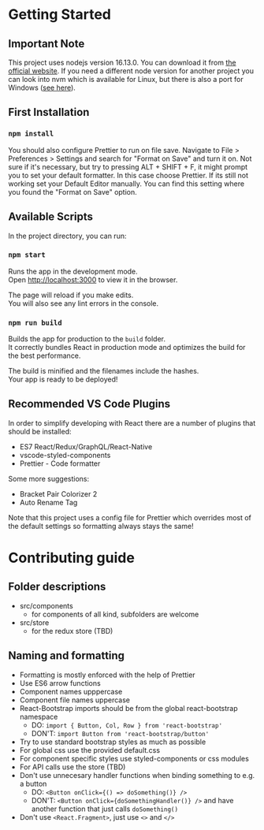 # Getting Started

## Important Note

This project uses nodejs version 16.13.0. You can download it from [the official website](https://nodejs.org). If you need a different node version for another project you can look into nvm which is available for Linux, but there is also a port for Windows ([see here](https://github.com/coreybutler/nvm-windows)).

## First Installation

### `npm install`

You should also configure Prettier to run on file save. Navigate to File > Preferences > Settings and search for "Format on Save" and turn it on.
Not sure if it's necessary, but try to pressing ALT + SHIFT + F, it might prompt you to set your default formatter. In this case choose Prettier. If its still not working set your Default Editor manually. You can find this setting where you found the "Format on Save" option.

## Available Scripts

In the project directory, you can run:

### `npm start`

Runs the app in the development mode.\
Open [http://localhost:3000](http://localhost:3000) to view it in the browser.

The page will reload if you make edits.\
You will also see any lint errors in the console.

### `npm run build`

Builds the app for production to the `build` folder.\
It correctly bundles React in production mode and optimizes the build for the best performance.

The build is minified and the filenames include the hashes.\
Your app is ready to be deployed!

## Recommended VS Code Plugins

In order to simplify developing with React there are a number of plugins that should be installed:

* ES7 React/Redux/GraphQL/React-Native
* vscode-styled-components
* Prettier - Code formatter

Some more suggestions:

* Bracket Pair Colorizer 2
* Auto Rename Tag

Note that this project uses a config file for Prettier which overrides most of the default settings so formatting always stays the same!

# Contributing guide
## Folder descriptions
* src/components
  * for components of all kind, subfolders are welcome
* src/store
  * for the redux store (TBD)

## Naming and formatting
* Formatting is mostly enforced with the help of Prettier
* Use ES6 arrow functions
* Component names upppercase
* Component file names uppercase
* React-Bootstrap imports should be from the global react-bootstrap namespace
  * DO: `import { Button, Col, Row } from 'react-bootstrap'`
  * DON'T: `import Button from 'react-bootstrap/button'`
* Try to use standard bootstrap styles as much as possible
* For global css use the provided default.css
* For component specific styles use styled-components or css modules
* For API calls use the store (TBD)
* Don't use unnecesary handler functions when binding something to e.g. a button
  * DO: `<Button onClick={() => doSomething()} />`
  * DON'T: `<Button onClick={doSomethingHandler()} />` and have another function that just calls `doSomething()`
* Don't use `<React.Fragment>`, just use `<>` and `</>`